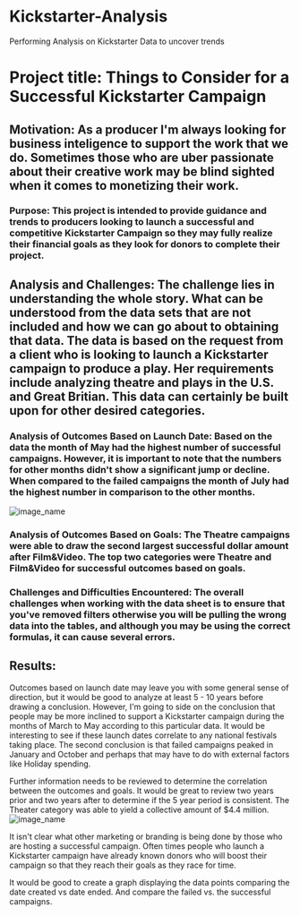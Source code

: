 # Kickstarter-Analysis
Performing Analysis on Kickstarter Data to uncover trends
# Project title: Things to Consider for a Successful Kickstarter Campaign

## Motivation: As a producer I'm always looking for business inteligence to support the work that we do. Sometimes those who are uber passionate about their creative work may be blind sighted when it comes to monetizing their work.

### Purpose: This project is intended to provide guidance and trends to producers looking to launch a successful and competitive Kickstarter Campaign so they may fully realize their financial goals as they look for donors to complete their project. 

## Analysis and Challenges: The challenge lies in understanding the whole story. What can be understood from the data sets that are not included and how we can go about to obtaining that data. The data is based on the request from a client who is looking to launch a Kickstarter campaign to produce a play. Her requirements include analyzing theatre and plays in the U.S. and Great Britian. This data can certainly be built upon for other desired categories.

### Analysis of Outcomes Based on Launch Date: Based on the data the month of May had the highest number of successful campaigns. However, it is important to note that the numbers for other months didn't show a significant jump or decline. When compared to the failed campaigns the month of July had the highest number in comparison to the other months.
![image_name](path/to/image_name.png)

### Analysis of Outcomes Based on Goals: The Theatre campaigns were able to draw the second largest successful dollar amount after Film&Video. The top two categories were Theatre and Film&Video for successful outcomes based on goals.

### Challenges and Difficulties Encountered: The overall challenges when working with the data sheet is to ensure that you've removed filters otherwise you will be pulling the wrong data into the tables, and although you may be using the correct formulas, it can cause several errors.

## Results:

Outcomes based on launch date may leave you with some general sense of direction, but it would be good to analyze at least 5 - 10 years before drawing a conclusion. However, I'm going to side on the conclusion that people may be more inclined to support a Kickstarter campaign during the months of March to May according to this particular data. It would be interesting to see if these launch dates correlate to any national festivals taking place. The second conclusion is that failed campaigns peaked in January and October and perhaps that may have to do with external factors like Holiday spending.

Further information needs to be reviewed to determine the correlation between the outcomes and goals. It would be great to review two years prior and two years after to determine if the 5 year period is consistent. The Theater category was able to yield a collective amount of $4.4 million. 
![image_name](path/to/image_name.png)

It isn't clear what other marketing or branding is being done by those who are hosting a successful campaign. Often times people who launch a Kickstarter campaign have already known donors who will boost their campaign so that they reach their goals as they race for time.

It would be good to create a graph displaying the data points comparing the date created vs date ended. And compare the failed vs. the successful campaigns.
